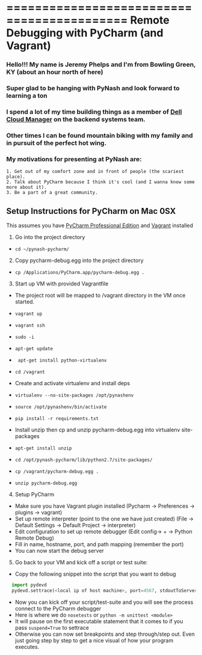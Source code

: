 ===========================================
Remote Debugging with PyCharm (and Vagrant)
===========================================
### Hello!!! My name is Jeremy Phelps and I'm from Bowling Green, KY (about an hour north of here)
### Super glad to be hanging with PyNash and look forward to learning a ton
### I spend a lot of my time building things as a member of [Dell Cloud Manager](http://software.dell.com/products/cloud-manager/) on the backend systems team. 
### Other times I can be found mountain biking with my family and in pursuit of the perfect hot wing.
### My motivations for presenting at PyNash are:
    1. Get out of my comfort zone and in front of people (the scariest place).
    2. Talk about PyCharm because I think it's cool (and I wanna know some more about it).
    3. Be a part of a great community.


## Setup Instructions for PyCharm on Mac 0SX

This assumes you have [PyCharm Professional Edition](http://www.jetbrains.com/pycharm/buy/) 
and [Vagrant](https://www.vagrantup.com/downloads.html) installed

1. Go into the project directory
  * ``` cd ~/pynash-pycharm/ ```

2. Copy pycharm-debug.egg into the project directory 
  * ``` cp /Applications/PyCharm.app/pycharm-debug.egg .  ```

3. Start up VM with provided Vagrantfile
  * The project root will be mapped to /vagrant directory in the VM once started. 
  *  ``` vagrant up ``` 
  *  ``` vagrant ssh ```
  *  ``` sudo -i ```
  *  ``` apt-get update ```
  *  ``` apt-get install python-virtualenv```
  *  ``` cd /vagrant ```

  * Create and activate virtualenv and install deps
  *  ``` virtualenv --no-site-packages /opt/pynashenv ```
  *  ``` source /opt/pynashenv/bin/activate ```
  *  ``` pip install -r requirements.txt ```

  * Install unzip then cp and unzip pycharm-debug.egg into virtualenv site-packages
  *  ``` apt-get install unzip ```
  *  ``` cd /opt/pynash-pycharm/lib/python2.7/site-packages/ ```
  *  ``` cp /vagrant/pycharm-debug.egg . ``` 
  *  ``` unzip pycharm-debug.egg ```

4. Setup PyCharm
  * Make sure you have Vagrant plugin installed (Pycharm -> Preferences -> plugins -> vagrant)
  * Set up remote interpreter (point to the one we have just created) (File -> Default Settings -> Default Project -> interpreter) 
  * Edit configuration to set up remote debugger (Edit config-> + -> Python Remote Debug)
  * Fill in name, hostname, port, and path mapping (remember the port)
  * You can now start the debug server

5. Go back to your VM and kick off a script or test suite:
  * Copy the following snippet into the script that you want to debug
  ```python 
    import pydevd
    pydevd.settrace(<local ip of host machine>, port=4567, stdoutToServer=True, stderrToServer=True) 
  ```
  * Now you can kick off your script/test-suite and you will see the process connect to the PyCharm debugger
  * Here is where we do ``` nosetests ``` or ``` python -m unittest <module> ``` 
  * It will pause on the first executable statement that it comes to if you pass ``` suspend=True ``` to settrace 
  * Otherwise you can now set breakpoints and step through/step out.  Even just going step by step to get a nice visual of how your program executes.


